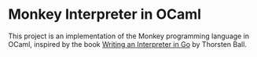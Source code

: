 # Monkey Interpreter in OCaml

This project is an implementation of the Monkey programming language in OCaml, inspired by the book [Writing an Interpreter in Go](https://interpreterbook.com/) by Thorsten Ball.
